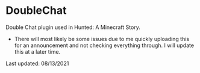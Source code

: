 # DoubleChat
Double Chat plugin used in Hunted: A Minecraft Story. 

- There will most likely be some issues due to me quickly uploading this for an announcement and not checking everything through. I will update this at a later time. 

Last updated: 08/13/2021
